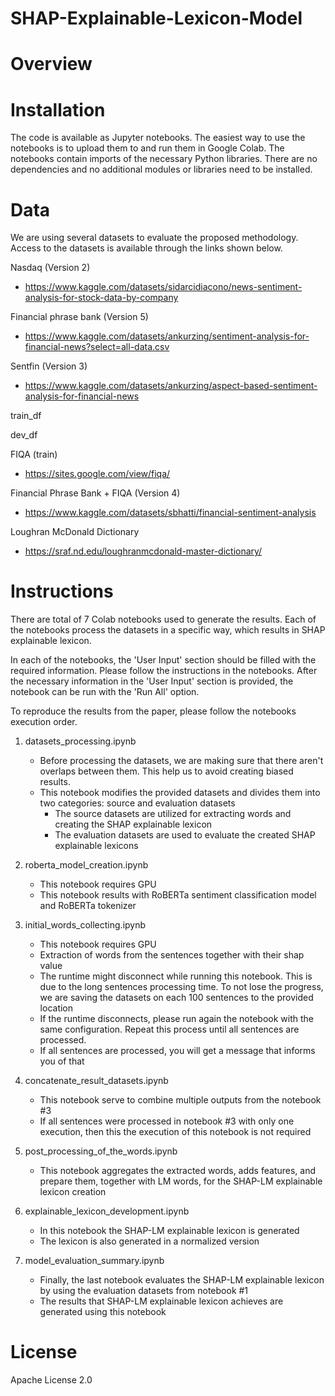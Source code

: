 # SHAP-Explainable-Lexicon-Model


# Overview



# Installation
The code is available as Jupyter notebooks. The easiest way to use the notebooks is to upload them to and run them in Google Colab. The notebooks contain imports of the necessary Python libraries. There are no dependencies and no additional modules or libraries need to be installed.

# Data
We are using several datasets to evaluate the proposed methodology. Access to the datasets is available through the links shown below.

Nasdaq (Version 2)
 - https://www.kaggle.com/datasets/sidarcidiacono/news-sentiment-analysis-for-stock-data-by-company

Financial phrase bank (Version 5)
 - https://www.kaggle.com/datasets/ankurzing/sentiment-analysis-for-financial-news?select=all-data.csv
 
Sentfin (Version 3)
 - https://www.kaggle.com/datasets/ankurzing/aspect-based-sentiment-analysis-for-financial-news
  
train_df

dev_df

FIQA (train)
 - https://sites.google.com/view/fiqa/

Financial Phrase Bank + FIQA (Version 4)
 - https://www.kaggle.com/datasets/sbhatti/financial-sentiment-analysis
  
Loughran McDonald Dictionary
 - https://sraf.nd.edu/loughranmcdonald-master-dictionary/
  

# Instructions
There are total of 7 Colab notebooks used to generate the results. Each of the notebooks process the datasets in a specific way, which results in SHAP explainable lexicon. 

In each of the notebooks, the 'User Input' section should be filled with the required information. Please follow the instructions in the notebooks. 
After the necessary information in the 'User Input' section is provided, the notebook can be run with the 'Run All' option.

To reproduce the results from the paper, please follow the notebooks execution order.

1. datasets_processing.ipynb
    - Before processing the datasets, we are making sure that there aren't overlaps between them. This help us to avoid creating biased results. 
    - This notebook modifies the provided datasets and divides them into two categories: source and evaluation datasets
      - The source datasets are utilized for extracting words and creating the SHAP explainable lexicon
      - The evaluation datasets are used to evaluate the created SHAP explainable lexicons

2. roberta_model_creation.ipynb
    - This notebook requires GPU
    - This notebook results with RoBERTa sentiment classification model and RoBERTa tokenizer
  
3. initial_words_collecting.ipynb
    - This notebook requires GPU
    - Extraction of words from the sentences together with their shap value
    - The runtime might disconnect while running this notebook. This is due to the long sentences processing time. To not lose the progress, we are saving the datasets on each 100 sentences to the provided location
    - If the runtime disconnects, please run again the notebook with the same configuration. Repeat this process until all sentences are processed.
    - If all sentences are processed, you will get a message that informs you of that

4. concatenate_result_datasets.ipynb
    - This notebook serve to combine multiple outputs from the notebook #3
    - If all sentences were processed in notebook #3 with only one execution, then this the execution of this notebook is not required

5. post_processing_of_the_words.ipynb
    - This notebook aggregates the extracted words, adds features, and prepare them, together with LM words, for the SHAP-LM explainable lexicon creation
  
6. explainable_lexicon_development.ipynb
    - In this notebook the SHAP-LM explainable lexicon is generated
    - The lexicon is also generated in a normalized version
  
7. model_evaluation_summary.ipynb
    - Finally, the last notebook evaluates the SHAP-LM explainable lexicon by using the evaluation datasets from notebook #1
    - The results that SHAP-LM explainable lexicon achieves are generated using this notebook


# License
Apache License 2.0
